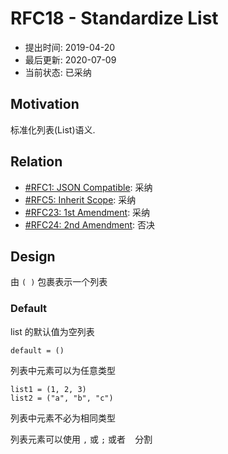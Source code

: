 RFC18 - Standardize List
========================

- 提出时间: 2019-04-20
- 最后更新: 2020-07-09
- 当前状态: 已采纳

## Motivation

标准化列表(List)语义.

## Relation

- [#RFC1: JSON Compatible][#1]: 采纳
- [#RFC5: Inherit Scope][#5]: 采纳
- [#RFC23: 1st Amendment][#23]: 采纳
- [#RFC24: 2nd Amendment][#24]: 否决


## Design

由 `( )` 包裹表示一个列表

### Default

list 的默认值为空列表

```
default = ()
```


列表中元素可以为任意类型

```
list1 = (1, 2, 3)
list2 = ("a", "b", "c")
```


列表中元素不必为相同类型



列表元素可以使用 `,` 或 `;` 或者 ` ` 分割






[#1]: RFC2%20-%20JSON%20Compatible.md
[#5]: ./RFC5%20-%20Inherit%20Scope.md
[#23]: ./RFC23%20-%201st%20Amendment%20on%20RFC4.md
[#24]: ./RFC24%20-%202nd%20Amendment%20on%20RFC4.md
